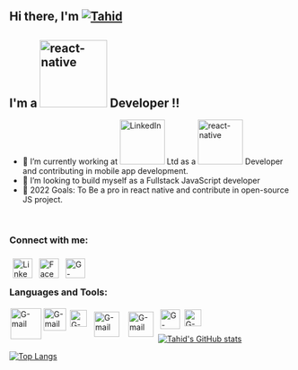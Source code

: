 
## Hi there,  I'm [![ Tahid](https://img.shields.io/static/v1?label=&message=Tahidur&nbsp;Rahman&color=2ea44f)][linkedin]

## I'm a <img alt="react-native"  width="120px"  src="https://miro.medium.com/max/580/1*4xfxyfJ336M3vvZQIY7Kaw.png"/> Developer !!

- 🌱 I’m currently working at
[<img alt="LinkedIn"  width="80px"  src="https://powah.com/sites/default/files/powah_1.png" />][powah]  Ltd as a <img alt="react-native"  width="80px"  src="https://miro.medium.com/max/580/1*4xfxyfJ336M3vvZQIY7Kaw.png"/> Developer and contributing in mobile app development.
- 👯 I’m looking to build myself as a Fullstack JavaScript developer
- 🥅 2022 Goals: To Be a pro in react native and contribute in open-source JS project.
<br>


### Connect with me:
[<img align="left" alt="LinkedIn"  width="35px" style="margin:6px" src="https://cdn3.iconfinder.com/data/icons/social-44/63/Social_Icons-05-256.png" />][linkedin]
[<img align="left" alt="Facebook" style="margin:6px" width="35px" src="https://cdn1.iconfinder.com/data/icons/social-media-2285/512/Colored_Facebook3_svg-256.png" />][facebook]
[<img align="left" alt="G-mail" style="margin:6px" width="35px" src="https://cdn4.iconfinder.com/data/icons/logos-brands-in-colors/48/google-gmail-256.png" />][G-mail]


<br/>
<br/>

### Languages and Tools:
<img align="left" alt="G-mail" style="margin:2px" width="55px" src="https://upload.wikimedia.org/wikipedia/commons/thumb/a/a7/React-icon.svg/1200px-React-icon.svg.png" />
<img align="left" alt="G-mail" style="margin:2px" width="40px" src="https://cdn2.iconfinder.com/data/icons/designer-skills/128/code-programming-javascript-software-develop-command-language-256.png" />
<img align="left" alt="G-mail" style="margin:5px" width="30px" src="https://upload.wikimedia.org/wikipedia/commons/thumb/9/9a/Visual_Studio_Code_1.35_icon.svg/1200px-Visual_Studio_Code_1.35_icon.svg.png" />
<img align="left" alt="G-mail" style="margin:8px" width="45px" src="https://miro.medium.com/max/910/1*Wjxx83j-qyiNvFBy1yOA1w.jpeg" />
<img align="left" alt="G-mail" style="margin:8px" width="45px" src="https://encrypted-tbn0.gstatic.com/images?q=tbn:ANd9GcTxygaxvX7zhXqr2BLywZ1hXhvGFwVs1xFgRzrYPt9ZLYugVwFzw4FNF48XYavn3yxobOc&usqp=CAU" />
<img align="left" alt="G-mail" style="margin:4px" width="35px" src="https://upload.wikimedia.org/wikipedia/commons/d/de/HTML5_oval_logo.png" />
<img align="left" alt="G-mail" style="margin:4px" width="30px" src="https://encrypted-tbn0.gstatic.com/images?q=tbn:ANd9GcRE6Y_1FEVE-aiTACCRtOz_uN9DHvWSR8UUJGVoaESZBr13M_nnphuDb_VsNRBZZVpyhHk&usqp=CAU" />


<br >
<br />

[![Tahid's GitHub stats](https://github-readme-stats.vercel.app/api?username=Tahidur-Rahman&show_icons=true&theme=radical)](https://github.com/anuraghazra/github-readme-stats)

[![Top Langs](https://github-readme-stats.vercel.app/api/top-langs/?username=Tahidur-Rahman)](https://github.com/anuraghazra/github-readme-stats)






[powah]: https://powah.com/
[react-native]: https://miro.medium.com/max/580/1*4xfxyfJ336M3vvZQIY7Kaw.png
[website]: https://dev-tahid.web.app
[facebook]: https://www.facebook.com/tahid.2/
[linkedin]: https://linkedin.com/in/tahidur-rahman/
[G-mail]: https://mail.google.com/mail/u/0/?tab=wm#inbox?compose=DmwnWsdDxXwzjStDDFzhzQlbPPbWPgKHlLJxFVbxmsXVvtksJMjWRkbvhqrrLSHnFfGnPknRnlwg

